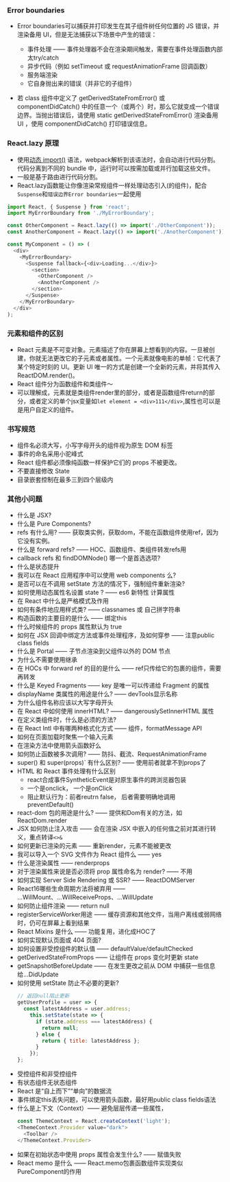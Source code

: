 ### Error boundaries
- Error boundaries可以捕获并打印发生在其子组件树任何位置的 JS 错误，并渲染备用 UI，但是无法捕获以下场景中产生的错误：
  - 事件处理 —— 事件处理器不会在渲染期间触发，需要在事件处理函数内部太try/catch
  - 异步代码（例如 setTimeout 或 requestAnimationFrame 回调函数）
  - 服务端渲染
  - 它自身抛出来的错误（并非它的子组件）

- 若 class 组件中定义了 getDerivedStateFromError() 或 componentDidCatch() 中的任意一个（或两个）时，那么它就变成一个错误边界。当抛出错误后，请使用 static getDerivedStateFromError() 渲染备用 UI ，使用 componentDidCatch() 打印错误信息。

### React.lazy 原理
- 使用[动态 import()](base/project/module.md) 语法，webpack解析到该语法时，会自动进行代码分割。代码分离到不同的 bundle 中，运行时可以按需加载或并行加载这些文件。
- 一般是基于路由进行代码分割。
- React.lazy函数能让你像渲染常规组件一样处理动态引入(的组件)，配合```Suspense```和```错误边界Error boundaries```一起使用

```js
import React, { Suspense } from 'react';
import MyErrorBoundary from './MyErrorBoundary';

const OtherComponent = React.lazy(() => import('./OtherComponent'));
const AnotherComponent = React.lazy(() => import('./AnotherComponent'));

const MyComponent = () => (
  <div>
    <MyErrorBoundary>
      <Suspense fallback={<div>Loading...</div>}>
        <section>
          <OtherComponent />
          <AnotherComponent />
        </section>
      </Suspense>
    </MyErrorBoundary>
  </div>
);
```


### 元素和组件的区别
- React 元素是不可变对象。元素描述了你在屏幕上想看到的内容。一旦被创建，你就无法更改它的子元素或者属性。一个元素就像电影的单帧：它代表了某个特定时刻的 UI。更新 UI 唯一的方式是创建一个全新的元素，并将其传入 ReactDOM.render()。
- React 组件分为函数组件和类组件～
- 可以理解成，元素就是类组件render里的部分，或者是函数组件return的部分，或者定义的单个jsx变量如```let element = <div>111</div>```,属性也可以是是用户自定义的组件。

### 书写规范
- 组件名必须大写，小写字母开头的组件视为原生 DOM 标签
- 事件的命名采用小驼峰式
- React 组件都必须像纯函数一样保护它们的 props 不被更改。
- 不要直接修改 State
- 目录嵌套控制在最多三到四个层级内

### 其他小问题
- 什么是 JSX?
- 什么是 Pure Components?
- refs 有什么用? —— 获取类实例，获取dom，不能在函数组件使用ref，因为它没有实例。
- 什么是 forward refs? —— HOC、函数组件、类组件转发refs用
- callback refs 和 findDOMNode() 哪一个是首选选项?
- 什么是状态提升
- 我可以在 React 应用程序中可以使用 web components 么?
- 是否可以在不调用 setState 方法的情况下，强制组件重新渲染?
- 如何使用动态属性名设置 state ? —— es6 新特性 计算属性
- 在 React 中什么是严格模式及作用
- 如何有条件地应用样式类? —— classnames 或 自己拼字符串
- 构造函数的主要目的是什么 —— 绑定this
- 什么时候组件的 props 属性默认为 true
- 如何在 JSX 回调中绑定方法或事件处理程序，及如何穿参 —— 注意public class fields
- 什么是 Portal —— 子节点渲染到父组件以外的 DOM 节点
- 为什么不需要使用继承
- 在 HOCs 中 forward ref 的目的是什么 —— ref只传给它的包裹的组件，需要再转发
- 什么是 Keyed Fragments —— key 是唯一可以传递给 Fragment 的属性
- displayName 类属性的用途是什么? —— devTools显示名称
- 为什么组件名称应该以大写字母开头
- 在 React 中如何使用 innerHTML? —— dangerouslySetInnerHTML 属性
- 在定义类组件时，什么是必须的方法?
- 在 React Intl 中有哪两种格式化方式 —— <FormattedMessage/>组件，formatMessage API
- 如何在页面加载时聚焦一个输入元素
- 在渲染方法中使用箭头函数好么
- 如何防止函数被多次调用? —— 防抖、截流、RequestAnimationFrame
- super() 和 super(props)` 有什么区别? —— 使用前者就拿不到props了
- HTML 和 React 事件处理有什么区别
  - react合成事件SyntheticEvent是对原生事件的跨浏览器包装
  - 一个是onclick， 一个是onClick
  - 阻止默认行为：前者reutrn false， 后者需要明确地调用 preventDefault() 
- react-dom 包的用途是什么? —— 提供和Dom有关的方法，如ReactDom.render
- JSX 如何防止注入攻击 —— 会在渲染 JSX 中嵌入的任何值之前对其进行转义，重点转译```<>&```
- 如何更新已渲染的元素 —— 重新render，元素不能被更改
- 我可以导入一个 SVG 文件作为 React 组件么 —— yes
- 什么是渲染属性 —— renderprops
- 对于渲染属性来说是否必须将 prop 属性命名为 render? —— 不用
- 如何实现 Server Side Rendering 或 SSR? —— ReactDOMServer
- React16哪些生命周期方法将被弃用 —— ...WillMount、...WillReceiveProps、...WillUpdate
- 如何防止组件渲染 —— return null
- registerServiceWorker用途 —— 缓存资源和其他文件，当用户离线或弱网络时，仍可在屏幕上看到结果
- React Mixins 是什么 —— 功能复用，进化成HOC了
- 如何实现默认页面或 404 页面?
- 如何设置非受控组件的默认值 —— defaultValue/defaultChecked
- getDerivedStateFromProps —— 让组件在 props 变化时更新 state
- getSnapshotBeforeUpdate —— 在发生更改之前从 DOM 中捕获一些信息给...DidUpdate
- 如何使用 setState 防止不必要的更新?
  ```js
  // 返回null阻止更新
  getUserProfile = user => {
    const latestAddress = user.address;
      this.setState(state => {
        if (state.address === latestAddress) {
          return null;
        } else {
          return { title: latestAddress };
        }
      });
  };
  ```
- 受控组件和非受控组件
- 有状态组件无状态组件
- React 是“自上而下”“单向”的数据流
- 事件绑定this丢失问题，可以使用箭头函数，最好用public class fields语法
- 什么是上下文（Context）—— 避免层层传递一些属性，
  ```js
  const ThemeContext = React.createContext('light');
  <ThemeContext.Provider value="dark">
    <Toolbar />
  </ThemeContext.Provider>
  ```
- 如果在初始状态中使用 props 属性会发生什么? —— 赋值失败
- React memo 是什么 —— React.memo包裹函数组件实现类似PureComponent的作用
